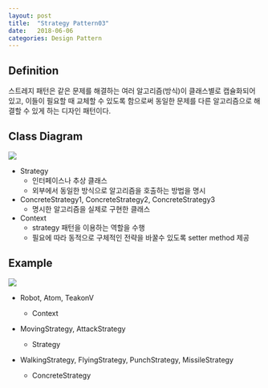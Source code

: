 ```yaml
---
layout: post
title:  "Strategy Pattern03"
date:   2018-06-06
categories: Design Pattern
---
```


## Definition

스트레지 패턴은 같은 문제를 해결하는 여러 알고리즘(방식)이 클래스별로 캡슐화되어 있고, 이들이 필요할 때 교체할 수 있도록 함으로써 동일한 문제를 다른 알고리즘으로 해결할 수 있게 하는 디자인 패턴이다.

## Class Diagram

![](/image/stpa031.png)

- Strategy 
  - 인터페이스나 추상 클래스
  - 외부에서 동일한 방식으로 알고리즘을 호출하는 방법을 명시
- ConcreteStrategy1, ConcreteStrategy2, ConcreteStrategy3
  - 명시한 알고리즘을 실제로 구현한 클래스
- Context
  - strategy 패턴을 이용하는 역할을 수행
  - 필요에 따라 동적으로 구체적인 전략을 바꿀수 있도록 setter method 제공

## Example

![](/image/stpa032.png)

- Robot, Atom, TeakonV

  - Context

- MovingStrategy, AttackStrategy

  - Strategy

- WalkingStrategy, FlyingStrategy, PunchStrategy, MissileStrategy

  - ConcreteStrategy
